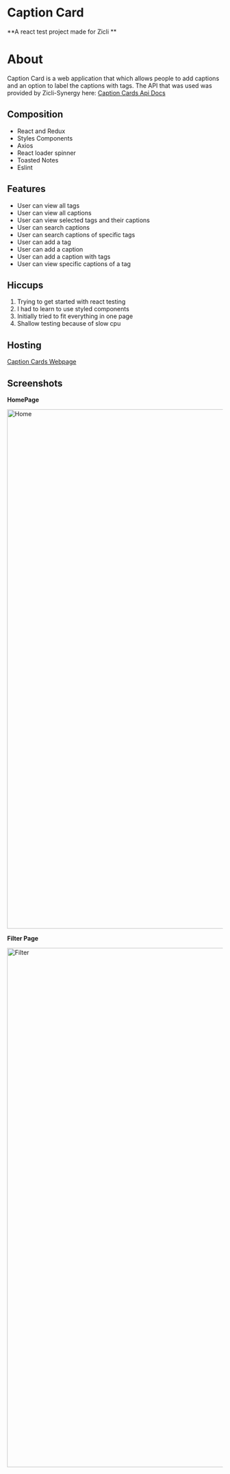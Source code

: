 # Caption Card

**A react test project made for Zicli **

# About

Caption Card is a web application that which allows people to add captions and an option to label the captions with tags. The API that was used was provided by Zicli-Synergy here:
[Caption Cards Api Docs](https://documenter.getpostman.com/view/7988284/SzKTvysQ?version=latest)

## Composition

- React and Redux
- Styles Components
- Axios
- React loader spinner
- Toasted Notes
- Eslint

## Features

- User can view all tags
- User can view all captions
- User can view selected tags and their captions
- User can search captions
- User can search captions of specific tags
- User can add a tag
- User can add a caption
- User can add a caption with tags
- User can view specific captions of a tag

## Hiccups

1. Trying to get started with react testing
2. I had to learn to use styled components
3. Initially tried to fit everything in one page
4. Shallow testing because of slow cpu

## Hosting

[Caption Cards Webpage](https://documenter.getpostman.com/view/7988284/SzKTvysQ?version=latest)

## Screenshots

**HomePage**

<img width="1212" alt="Home" src="https://res.cloudinary.com/dtyrfo0fx/image/upload/v1582734471/caption%20cards/caption.png">

**Filter Page**

<img width="1212" alt="Filter" src="https://res.cloudinary.com/dtyrfo0fx/image/upload/v1582734471/caption%20cards/Caption2.png">
